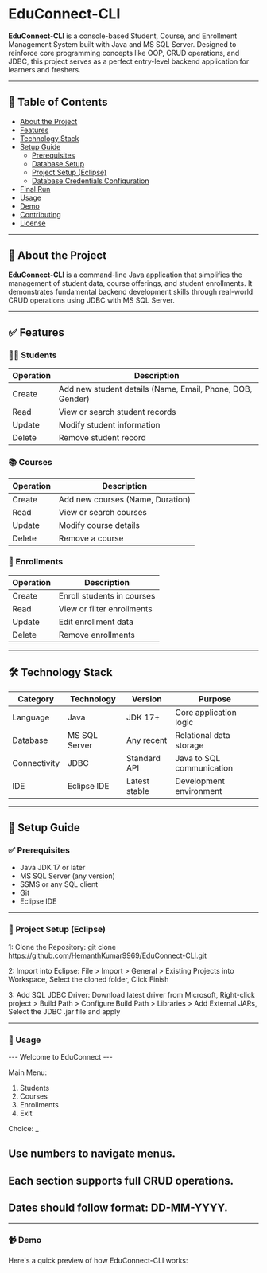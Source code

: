 # EduConnect-CLI

**EduConnect-CLI** is a console-based Student, Course, and Enrollment Management System built with Java and MS SQL Server. Designed to reinforce core programming concepts like OOP, CRUD operations, and JDBC, this project serves as a perfect entry-level backend application for learners and freshers.

---

## 📑 Table of Contents

- [About the Project](#about-the-project)
- [Features](#features)
- [Technology Stack](#technology-stack)
- [Setup Guide](#setup-guide)
  - [Prerequisites](#prerequisites)
  - [Database Setup](#database-setup)
  - [Project Setup (Eclipse)](#project-setup-eclipse)
  - [Database Credentials Configuration](#database-credentials-configuration)
- [Final Run](#final-run)
- [Usage](#usage)
- [Demo](#demo)
- [Contributing](#contributing)
- [License](#license)

---

## 📘 About the Project

**EduConnect-CLI** is a command-line Java application that simplifies the management of student data, course offerings, and student enrollments. It demonstrates fundamental backend development skills through real-world CRUD operations using JDBC with MS SQL Server.

---

## ✅ Features

### 👨‍🎓 Students

| Operation | Description |
|----------|-------------|
| Create   | Add new student details (Name, Email, Phone, DOB, Gender) |
| Read     | View or search student records |
| Update   | Modify student information |
| Delete   | Remove student record |

### 📚 Courses

| Operation | Description |
|----------|-------------|
| Create   | Add new courses (Name, Duration) |
| Read     | View or search courses |
| Update   | Modify course details |
| Delete   | Remove a course |

### 📝 Enrollments

| Operation | Description |
|----------|-------------|
| Create   | Enroll students in courses |
| Read     | View or filter enrollments |
| Update   | Edit enrollment data |
| Delete   | Remove enrollments |

---

## 🛠️ Technology Stack

| Category    | Technology       | Version        | Purpose                       |
|-------------|------------------|----------------|-------------------------------|
| Language    | Java             | JDK 17+        | Core application logic        |
| Database    | MS SQL Server    | Any recent     | Relational data storage       |
| Connectivity| JDBC             | Standard API   | Java to SQL communication     |
| IDE         | Eclipse IDE      | Latest stable  | Development environment       |

---

## 🚀 Setup Guide

### ✅ Prerequisites

- Java JDK 17 or later
- MS SQL Server (any version)
- SSMS or any SQL client
- Git
- Eclipse IDE

---
### 🧩 Project Setup (Eclipse)

1: Clone the Repository: git clone https://github.com/HemanthKumar9969/EduConnect-CLI.git

2: Import into Eclipse: File > Import > General > Existing Projects into Workspace, Select the cloned folder, Click Finish

3: Add SQL JDBC Driver: Download latest driver from Microsoft, Right-click project > Build Path > Configure Build Path > Libraries > Add External JARs, Select the JDBC .jar file and apply

---
### 🧪 Usage

--- Welcome to EduConnect ---

Main Menu:
1. Students
2. Courses
3. Enrollments
4. Exit

Choice: _

## Use numbers to navigate menus.
## Each section supports full CRUD operations.
## Dates should follow format: DD-MM-YYYY.

---
### 📹 Demo
Here's a quick preview of how EduConnect-CLI works:





